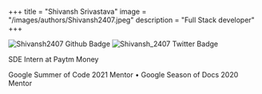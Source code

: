 +++
title = "Shivansh Srivastava"
image = "/images/authors/Shivansh2407.jpeg"
description = "Full Stack developer"
+++

![Shivansh2407 Github Badge](https://img.shields.io/github/followers/Shivansh2407?style=social) ![Shivansh_2407 Twitter Badge](https://img.shields.io/twitter/follow/Shivansh_2407?style=social)

SDE Intern at Paytm Money 

Google Summer of Code 2021 Mentor • Google Season of Docs 2020 Mentor
